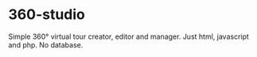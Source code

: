 # 360-studio
Simple 360° virtual tour creator, editor and manager. Just html, javascript and php. No database.
